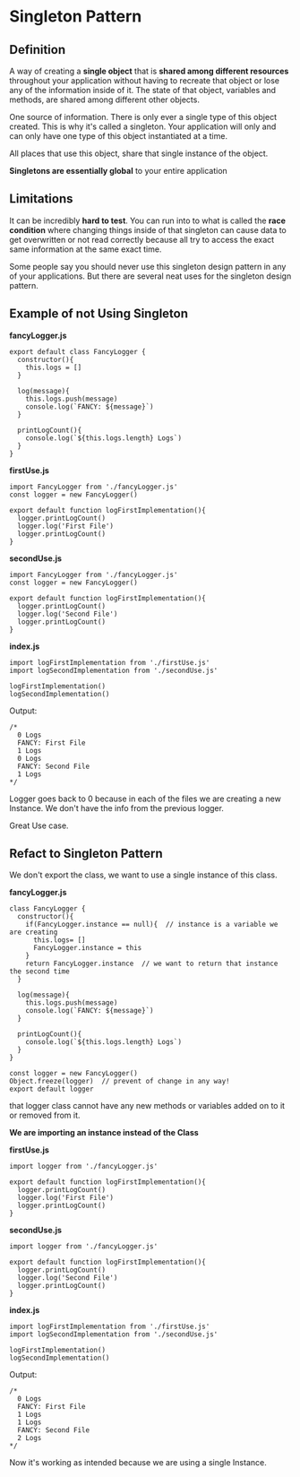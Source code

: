 # Singleton Pattern

## Definition

A way of creating a **single object** that is **shared among different resources** throughout your application without having to recreate that object or lose any of the information inside of it. The state of that object, variables and methods, are shared among different other objects.

One source of information. There is only ever a single type of this object created. This is why it's called a singleton. Your application will only and can only have one type of this object instantiated at a time.

All places that use this object, share that single instance of the object.

**Singletons are essentially global** to your entire application

## Limitations

It can be incredibly **hard to test**. You can run into to what is called the **race condition** where changing things inside of that singleton can cause data to get overwritten or not read correctly because all try to access the exact same information at the same exact time.

Some people say you should never use this singleton design pattern in any of your applications. But there are several neat uses for the singleton design pattern.


## Example of not Using Singleton

**fancyLogger.js**
```
export default class FancyLogger {
  constructor(){
    this.logs = []
  }

  log(message){
    this.logs.push(message)
    console.log(`FANCY: ${message}`)
  }

  printLogCount(){
    console.log(`${this.logs.length} Logs`)
  }
}
```

**firstUse.js**
```
import FancyLogger from './fancyLogger.js'
const logger = new FancyLogger()

export default function logFirstImplementation(){
  logger.printLogCount()
  logger.log('First File')
  logger.printLogCount()
}
```

**secondUse.js**
```
import FancyLogger from './fancyLogger.js'
const logger = new FancyLogger()

export default function logFirstImplementation(){
  logger.printLogCount()
  logger.log('Second File')
  logger.printLogCount()
}
```

**index.js**
```
import logFirstImplementation from './firstUse.js'
import logSecondImplementation from './secondUse.js'

logFirstImplementation()
logSecondImplementation()
```

Output:
```
/*
  0 Logs
  FANCY: First File
  1 Logs
  0 Logs
  FANCY: Second File
  1 Logs
*/
```
Logger goes back to 0 because in each of the files we are creating a new Instance. We don't have the info from the previous logger.

Great Use case.

## Refact to Singleton Pattern
We don't export the class, we want to use a single instance of this class.

**fancyLogger.js**
```
class FancyLogger {
  constructor(){
    if(FancyLogger.instance == null){  // instance is a variable we are creating
      this.logs= []
      FancyLogger.instance = this
    } 
    return FancyLogger.instance  // we want to return that instance the second time
  }

  log(message){
    this.logs.push(message)
    console.log(`FANCY: ${message}`)
  }

  printLogCount(){
    console.log(`${this.logs.length} Logs`)
  }
}

const logger = new FancyLogger()
Object.freeze(logger)  // prevent of change in any way!
export default logger
```

that logger class cannot have any new methods or variables added on to it or removed from it.

**We are importing an instance instead of the Class**

**firstUse.js**
```
import logger from './fancyLogger.js'

export default function logFirstImplementation(){
  logger.printLogCount()
  logger.log('First File')
  logger.printLogCount()
}
```

**secondUse.js**
```
import logger from './fancyLogger.js'

export default function logFirstImplementation(){
  logger.printLogCount()
  logger.log('Second File')
  logger.printLogCount()
}
```

**index.js**
```
import logFirstImplementation from './firstUse.js'
import logSecondImplementation from './secondUse.js'

logFirstImplementation()
logSecondImplementation()
```

Output: 
```
/*
  0 Logs
  FANCY: First File
  1 Logs
  1 Logs
  FANCY: Second File
  2 Logs
*/
```
Now it's working as intended because we are using a single Instance.
